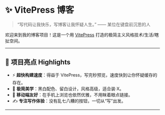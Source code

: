 # ✨ VitePress 博客

> “写代码让我快乐，写博客让我怀疑人生。” —— 某位在键盘前沉思的人

欢迎来到我的博客项目！这是一个用 [VitePress](https://vitepress.dev) 打造的极简主义风格技术/生活/瞎扯空间。  

---

## 🚀 项目亮点 Highlights

- ⚡ **超快构建速度**：得益于 VitePress，写完秒预览，速度快到让你怀疑缓存的存在。
- 🎨 **极简美学**：黑白配色、留白设计，风格高级，适合装·X。
- 📱 **移动端友好**：在手机上浏览也依然优雅，不用眯着眼点链接。
- ✍️ **专注写作体验**：没有乱七八糟的按钮，一切从“写”出发。

---